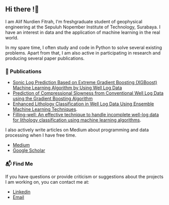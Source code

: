 ## Hi there !👋
I am Alif Nurdien Fitrah, I'm freshgraduate student of geophysical engineering at the Sepuluh Nopember Institute of Technology, Surabaya. I have an interest in data and the application of machine learning in the real world. 

In my spare time, I often study and code in Python to solve several existing problems. Apart from that, I am also active in participating in research and producing several paper publications.

### 📄 Publications
- [Sonic Log Prediction Based on Extreme Gradient Boosting (XGBoost) Machine Learning Algorithm by Using Well Log Data](https://doi.org/10.1051/bioconf/20248909003)
- [Prediction of Compressional Slowness from Conventional Well Log Data using the Gradient Boosting Algorithm](https://iopscience.iop.org/article/10.1088/1755-1315/1288/1/012024/meta)
- [Enhanced Lithology Classification in Well Log Data Using Ensemble Machine Learning Techniques](https://doi.org/10.1109/AIMS61812.2024.10512485).
- [Filling-well: An effective technique to handle incomplete well-log data for lithology classification using machine learning algorithms](https://doi.org/10.1016/j.mex.2024.103127).

I also actively write articles on Medium about programming and data processing when I have free time.
- [Medium](https://medium.com/@alifnurdien27)
- [Google Scholar](https://scholar.google.com/citations?user=FoGhUdcAAAAJ&hl=en)

### 📬 Find Me
If you have questions or provide criticism or suggestions about the projects I am working on, you can contact me at:
- [Linkedin](www.linkedin.com/in/alifnurfitrah)
- [Email](alifnurdien27@gmail.com)









